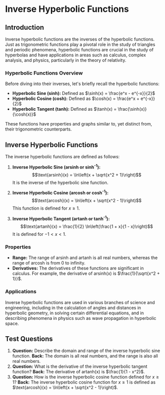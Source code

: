 # Inverse Hyperbolic Functions

## Introduction

Inverse hyperbolic functions are the inverses of the hyperbolic functions. Just as trigonometric functions play a pivotal role in the study of triangles and periodic phenomena, hyperbolic functions are crucial in the study of hyperbolas and have applications in areas such as calculus, complex analysis, and physics, particularly in the theory of relativity.

### Hyperbolic Functions Overview

Before diving into their inverses, let's briefly recall the hyperbolic functions:

- **Hyperbolic Sine (sinh):** Defined as $\sinh(x) = \frac{e^x - e^{-x}}{2}$
- **Hyperbolic Cosine (cosh):** Defined as $\cosh(x) = \frac{e^x + e^{-x}}{2}$
- **Hyperbolic Tangent (tanh):** Defined as $\tanh(x) = \frac{\sinh(x)}{\cosh(x)}$

These functions have properties and graphs similar to, yet distinct from, their trigonometric counterparts.

## Inverse Hyperbolic Functions

The inverse hyperbolic functions are defined as follows:

1. **Inverse Hyperbolic Sine (arsinh or sinh<sup>-1</sup>):**
   $$\text{arsinh}(x) = \ln\left(x + \sqrt{x^2 + 1}\right)$$
   It is the inverse of the hyperbolic sine function.

2. **Inverse Hyperbolic Cosine (arcosh or cosh<sup>-1</sup>):**
   $$\text{arcosh}(x) = \ln\left(x + \sqrt{x^2 - 1}\right)$$
   This function is defined for $x \geq 1$.

3. **Inverse Hyperbolic Tangent (artanh or tanh<sup>-1</sup>):**
   $$\text{artanh}(x) = \frac{1}{2} \ln\left(\frac{1 + x}{1 - x}\right)$$
   It is defined for $-1 < x < 1$.

### Properties

- **Range:** The range of arsinh and artanh is all real numbers, whereas the range of arcosh is from 0 to infinity.
- **Derivatives:** The derivatives of these functions are significant in calculus. For example, the derivative of arsinh(x) is $\frac{1}{\sqrt{x^2 + 1}}$.

### Applications

Inverse hyperbolic functions are used in various branches of science and engineering, including in the calculation of angles and distances in hyperbolic geometry, in solving certain differential equations, and in describing phenomena in physics such as wave propagation in hyperbolic space.

## Test Questions

1. **Question:** Describe the domain and range of the inverse hyperbolic sine function. **Back:** The domain is all real numbers, and the range is also all real numbers.
2. **Question:** What is the derivative of the inverse hyperbolic tangent function? **Back:** The derivative of artanh(x) is $\frac{1}{1 - x^2}$.
3. **Question:** How is the inverse hyperbolic cosine function defined for $x \geq 1$? **Back:** The inverse hyperbolic cosine function for $x \geq 1$ is defined as $\text{arcosh}(x) = \ln\left(x + \sqrt{x^2 - 1}\right)$.